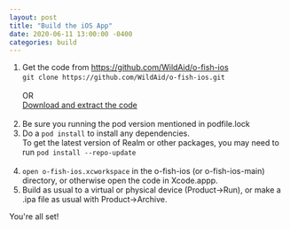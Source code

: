 ```yaml
---
layout: post
title: "Build the iOS App"
date: 2020-06-11 13:00:00 -0400
categories: build
---
```


1. Get the code from <A HREF="https://github.com/WildAid/o-fish-ios">https://github.com/WildAid/o-fish-ios</A><BR>
   `git clone https://github.com/WildAid/o-fish-ios.git`<BR><BR>OR<BR><A HREF="https://github.com/WildAid/o-fish-ios/archive/main.zip">Download and extract the code</A><BR><BR>
1. Be sure you running the pod version mentioned in podfile.lock
1. Do a `pod install` to install any dependencies.<BR>
To get the latest version of Realm or other packages, you may need to run `pod install --repo-update`<BR><BR>
1. `open o-fish-ios.xcworkspace` in the o-fish-ios (or o-fish-ios-main) directory, or otherwise open the code in Xcode.appp.
1. Build as usual to a virtual or physical device (Product->Run), or make a .ipa file as usual with Product->Archive.

You're all set!



